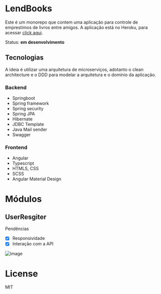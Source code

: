 # LendBooks

Este é um monorepo que contem uma aplicação para controle de emprestimos de livros entre amigos.
A aplicação está no Heroku, para acessar <a href="https://lb-f.herokuapp.com/auth/signUp" target="blank">click aqui</a>.

Status: **em desenvolvimento**

## Tecnologias

A ideia é utilizar uma arquitetura de microserviços, adotanto o clean architecture e o DDD para modelar a 
arquitetura e o domínio da aplicação.

### Backend

* Springboot
* Spring framework
* Spring security
* Spring JPA 
* Hibernate
* JDBC Template
* Java Mail sender
* Swagger

### Frontend

* Angular
* Typescript
* HTMLS, CSS
* SCSS
* Angular Material Design

# Módulos

## UserResgiter

Pendências
- [x] Responsividade 
- [x] Interação com a API

![image](https://user-images.githubusercontent.com/51142291/152538091-809fd703-7e18-4ee4-a5d3-b77fd412fd35.png)

# License

MIT
